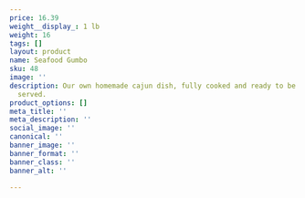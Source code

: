 ```yaml
---
price: 16.39
weight__display_: 1 lb
weight: 16
tags: []
layout: product
name: Seafood Gumbo
sku: 48
image: ''
description: Our own homemade cajun dish, fully cooked and ready to be boiled and
  served.
product_options: []
meta_title: ''
meta_description: ''
social_image: ''
canonical: ''
banner_image: ''
banner_format: ''
banner_class: ''
banner_alt: ''

---
```

